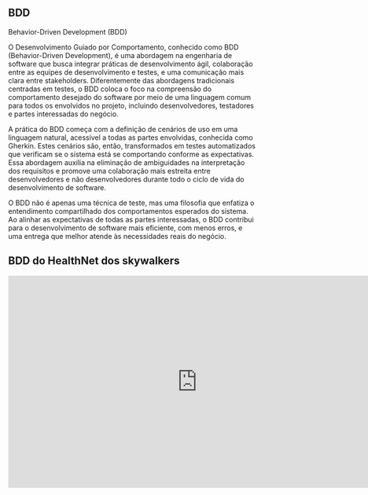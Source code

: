 ## BDD
Behavior-Driven Development (BDD)

O Desenvolvimento Guiado por Comportamento, conhecido como BDD (Behavior-Driven Development), é uma abordagem na engenharia de software que busca integrar práticas de desenvolvimento ágil, colaboração entre as equipes de desenvolvimento e testes, e uma comunicação mais clara entre stakeholders. Diferentemente das abordagens tradicionais centradas em testes, o BDD coloca o foco na compreensão do comportamento desejado do software por meio de uma linguagem comum para todos os envolvidos no projeto, incluindo desenvolvedores, testadores e partes interessadas do negócio.

A prática do BDD começa com a definição de cenários de uso em uma linguagem natural, acessível a todas as partes envolvidas, conhecida como Gherkin. Estes cenários são, então, transformados em testes automatizados que verificam se o sistema está se comportando conforme as expectativas. Essa abordagem auxilia na eliminação de ambiguidades na interpretação dos requisitos e promove uma colaboração mais estreita entre desenvolvedores e não desenvolvedores durante todo o ciclo de vida do desenvolvimento de software.

O BDD não é apenas uma técnica de teste, mas uma filosofia que enfatiza o entendimento compartilhado dos comportamentos esperados do sistema. Ao alinhar as expectativas de todas as partes interessadas, o BDD contribui para o desenvolvimento de software mais eficiente, com menos erros, e uma entrega que melhor atende às necessidades reais do negócio.

## BDD do HealthNet dos skywalkers


<center>

<iframe width="768" height="432" src="https://miro.com/app/live-embed/uXjVNLwFLxE=/?moveToViewport=-20451,-11454,45808,22032&embedId=179640915655" frameborder="0" scrolling="no" allow="fullscreen; clipboard-read; clipboard-write" allowfullscreen></iframe>

</center>